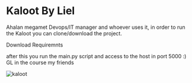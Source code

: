 # Kaloot By Liel

Ahalan megamet Devops/IT manager and whoever uses it, in order to run the Kaloot you can clone/download the project.

Download Requiremnts

after this you run the main.py script and access to the host in port 5000 :) GL in the course my friends


![kaloot](https://github.com/Lielpez/Kaloot/assets/147842845/4f12b250-659a-45c7-b6a0-b62ac3ddfba8)
